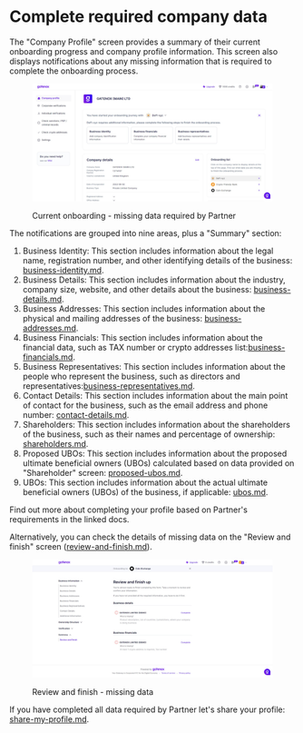 # Complete required company data

The "Company Profile" screen provides a summary of their current onboarding progress and company profile information. This screen also displays notifications about any missing information that is required to complete the onboarding process.

<figure><img src="../../.gitbook/assets/Onboarding_missing_data2.png" alt="Current onboarding - missing data required by Partner"><figcaption><p>Current onboarding - missing data required by Partner</p></figcaption></figure>

The notifications are grouped into nine areas, plus a "Summary" section:

1. Business Identity: This section includes information about the legal name, registration number, and other identifying details of the business: [business-identity.md](../create-and-complete-company-profile/manage-company-details/business-identity.md "mention").
2. Business Details: This section includes information about the industry, company size, website, and other details about the business: [business-details.md](../create-and-complete-company-profile/manage-company-details/business-details.md "mention").
3. Business Addresses: This section includes information about the physical and mailing addresses of the business: [business-addresses.md](../create-and-complete-company-profile/manage-company-details/business-addresses.md "mention").
4. Business Financials: This section includes information about the financial data, such as TAX number or crypto addresses list:[business-financials.md](../create-and-complete-company-profile/manage-company-details/business-financials.md "mention").
5. Business Representatives: This section includes information about the people who represent the business, such as directors and representatives:[business-representatives.md](../create-and-complete-company-profile/manage-company-details/business-representatives.md "mention").
6. Contact Details: This section includes information about the main point of contact for the business, such as the email address and phone number: [contact-details.md](../create-and-complete-company-profile/manage-company-details/contact-details.md "mention").
7. Shareholders: This section includes information about the shareholders of the business, such as their names and percentage of ownership: [shareholders.md](../create-and-complete-company-profile/create-modify-ownership-structure/shareholders.md "mention").
8. Proposed UBOs: This section includes information about the proposed ultimate beneficial owners (UBOs) calculated based on data provided on "Shareholder" screen: [proposed-ubos.md](../create-and-complete-company-profile/create-modify-ownership-structure/proposed-ubos.md "mention").
9. UBOs: This section includes information about the actual ultimate beneficial owners (UBOs) of the business, if applicable: [ubos.md](../create-and-complete-company-profile/create-modify-ownership-structure/ubos.md "mention").

Find out more about completing your profile based on Partner's requirements in the linked docs.

Alternatively, you can check the details of missing data on the "Review and finish" screen ([review-and-finish.md](../create-and-complete-company-profile/summary/review-and-finish.md "mention")).

<figure><img src="../../.gitbook/assets/ReviewAndFinishNOK.png" alt="Review and finish - missing data"><figcaption><p>Review and finish - missing data</p></figcaption></figure>

If you have completed all data required by Partner let's share your profile: [share-my-profile.md](share-my-profile.md "mention").
